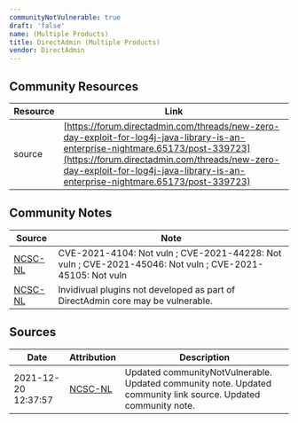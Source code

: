 ```yaml
---
communityNotVulnerable: true
draft: 'false'
name: (Multiple Products)
title: DirectAdmin (Multiple Products)
vendor: DirectAdmin
---
```



## Community Resources
| Resource | Link |
| --- | --- |
| source | [https://forum.directadmin.com/threads/new-zero-day-exploit-for-log4j-java-library-is-an-enterprise-nightmare.65173/post-339723](https://forum.directadmin.com/threads/new-zero-day-exploit-for-log4j-java-library-is-an-enterprise-nightmare.65173/post-339723) |

## Community Notes
| Source | Note |
| --- | --- |
| [NCSC-NL](https://github.com/NCSC-NL/log4shell/blob/main/software/README.md) | CVE-2021-4104: Not vuln ; CVE-2021-44228: Not vuln ; CVE-2021-45046: Not vuln ; CVE-2021-45105: Not vuln </ul> |
| [NCSC-NL](https://github.com/NCSC-NL/log4shell/blob/main/software/README.md) | Invidivual plugins not developed as part of DirectAdmin core may be vulnerable. |

## Sources
| Date | Attribution | Description |
| --- | --- | --- |
| 2021-12-20 12:37:57 | [NCSC-NL](https://github.com/NCSC-NL/log4shell/blob/main/software/README.md) | Updated communityNotVulnerable. Updated community note. Updated community link source. Updated community note.  |
